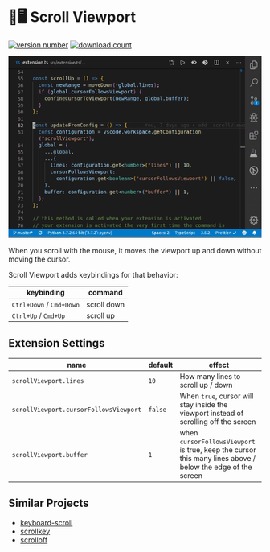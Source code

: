 # 📜🖥 Scroll Viewport

[![version number](https://vsmarketplacebadge.apphb.com/version-short/bmalehorn.scroll-viewport.svg)](https://marketplace.visualstudio.com/items?itemName=bmalehorn.scroll-viewport)
[![download count](https://vsmarketplacebadge.apphb.com/downloads-short/bmalehorn.scroll-viewport.svg)](https://marketplace.visualstudio.com/items?itemName=bmalehorn.scroll-viewport)

![demo](demo.gif)

When you scroll with the mouse, it moves the viewport up and down without moving the cursor.

Scroll Viewport adds keybindings for that behavior:

| keybinding               | command     |
| ------------------------ | ----------- |
| `Ctrl+Down` / `Cmd+Down` | scroll down |
| `Ctrl+Up` / `Cmd+Up`     | scroll up   |

## Extension Settings

| name                                   | default | effect                                                                                                     |
| -------------------------------------- | ------- | ---------------------------------------------------------------------------------------------------------- |
| `scrollViewport.lines`                 | `10`    | How many lines to scroll up / down                                                                         |
| `scrollViewport.cursorFollowsViewport` | `false` | When `true`, cursor will stay inside the viewport instead of scrolling off the screen                      |
| `scrollViewport.buffer`                | `1`     | when `cursorFollowsViewport` is true, keep the cursor this many lines above / below the edge of the screen |

## Similar Projects

- [keyboard-scroll](https://github.com/finalclass/vscode-keyboard-scroll)
- [scrollkey](https://github.com/74th/vscode-scrollkey)
- [scrolloff](https://github.com/TickleForce/vscode-scrolloff)

